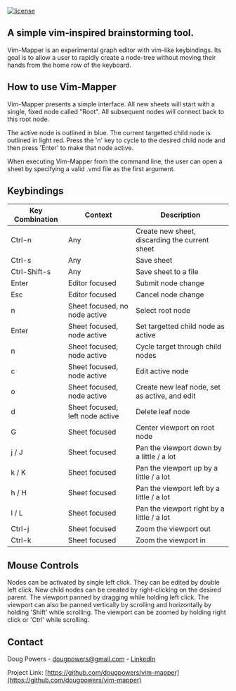 [![license](https://img.shields.io/crates/l/druid)](https://github.com/dougpowers/vim-mapper/blob/main/LICENCE)
## A simple vim-inspired brainstorming tool.

Vim-Mapper is an experimental graph editor with vim-like keybindings. Its goal is to allow a user to rapidly create a node-tree without moving their hands from the home row of the keyboard.

## How to use Vim-Mapper

Vim-Mapper presents a simple interface. All new sheets will start with a single, fixed node called "Root". All subsequent nodes will connect back to this root node. 

The active node is outlined in blue. The current targetted child node is outlined in light red. Press the 'n' key to cycle to the desired child node and then press 'Enter' to make that node active.

When executing Vim-Mapper from the command line, the user can open a sheet by specifying a valid .vmd file as the first argument.

## Keybindings
| Key Combination | Context                         | Description                                   |
|-----------------|---------------------------------|-----------------------------------------------|
| Ctrl-n          | Any                             | Create new sheet, discarding the current sheet |
| Ctrl-s          | Any                             | Save sheet                                    |
| Ctrl-Shift-s    | Any                             | Save sheet to a file                          |
| Enter           | Editor focused                  | Submit node change                            |
| Esc             | Editor focused                  | Cancel node change                            |
| n               | Sheet focused, no node active   | Select root node                              |
| Enter           | Sheet focused, node active      | Set targetted child node as active            |
| n               | Sheet focused, node active      | Cycle target through child nodes              |
| c               | Sheet focused, node active      | Edit active node                              |
| o               | Sheet focused, node active      | Create new leaf node, set as active, and edit |
| d               | Sheet focused, left node active | Delete leaf node                              |
| G               | Sheet focused                   | Center viewport on root node                  |
| j / J           | Sheet focused                   | Pan the viewport down by a little / a lot     |
| k / K           | Sheet focused                   | Pan the viewport up by a little / a lot       |
| h / H           | Sheet focused                   | Pan the viewport left by a little / a lot     |
| l / L           | Sheet focused                   | Pan the viewport right by a little / a lot    |
| Ctrl-j          | Sheet focused                   | Zoom the viewport out                         |
| Ctrl-k          | Sheet focused                   | Zoom the viewport in                          |

## Mouse Controls
Nodes can be activated by single left click. They can be edited by double left click. New child nodes can be created by right-clicking on the desired parent. The viewport panned by dragging while holding left click. The viewport can also be panned vertically by scrolling and horizontally by holding 'Shift' while scrolling. The viewport can be zoomed by holding right click or 'Ctrl' while scrolling.

## Contact
Doug Powers - dougpowers@gmail.com - [LinkedIn](https://www.linkedin.com/in/douglas-powers-537380104)

Project Link: [https://github.com/dougpowers/vim-mapper](https://github.com/dougpowers/vim-mapper)